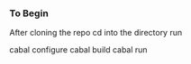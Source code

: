 
### To Begin

After cloning the repo cd into the directory run

cabal configure
cabal build
cabal run


